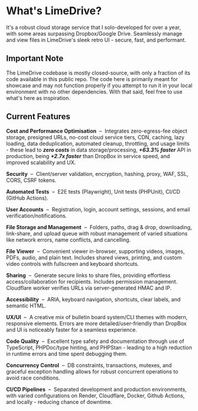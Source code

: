 # What's LimeDrive?
It's a robust cloud storage service that I solo-developed for over a year, with some areas surpassing Dropbox/Google Drive. Seamlessly manage and view files in LimeDrive's sleek retro UI - secure, fast, and performant.

## Important Note
The LimeDrive codebase is mostly closed-source, with only a fraction of its code available in this public repo. The code here is primarily meant for showcase and may not function properly if you attempt to run it in your local environment with no other dependencies. With that said, feel free to use what's here as inspiration.

## Current Features
**Cost and Performance Optimisation** &nbsp;–&nbsp; Integrates zero-egress-fee object storage, presigned URLs, no-cost cloud service tiers, CDN, caching, lazy loading, data deduplication, automated cleanup, throttling, and usage limits - these lead to ***zero costs*** in data storage/processing, ***+63.3% faster*** API in production, being ***+2.7x faster*** than DropBox in service speed, and improved scalability and UX.

**Security** &nbsp;–&nbsp; Client/server validation, encryption, hashing, proxy, WAF, SSL, CORS, CSRF tokens.

**Automated Tests** &nbsp;–&nbsp; E2E tests (Playwright), Unit tests (PHPUnit), CI/CD (GitHub Actions).

**User Accounts** &nbsp;–&nbsp; Registration, login, account settings, sessions, and email verification/notifications.

**File Storage and Management** &nbsp;–&nbsp; Folders, paths, drag & drop, downloading, link-share, and upload queue with robust management of varied situations like network errors, name conflicts, and cancelling.

**File Viewer** &nbsp;–&nbsp; Convenient viewer in-browser, supporting videos, images, PDFs, audio, and plain text. Includes shared views, printing, and custom video controls with fullscreen and keyboard shortcuts.

**Sharing** &nbsp;–&nbsp; Generate secure links to share files, providing effortless access/collaboration for recipients. Includes permission management. Cloudflare worker verifies URLs via server-generated HMAC and IP.

**Accessibility** &nbsp;–&nbsp; ARIA, keyboard navigation, shortcuts, clear labels, and semantic HTML.

**UX/UI** &nbsp;–&nbsp; A creative mix of bulletin board system/CLI themes with modern, responsive elements. Errors are more detailed/user-friendly than DropBox and UI is noticeably faster for a seamless experience.

**Code Quality** &nbsp;–&nbsp; Excellent type safety and documentation through use of TypeScript, PHPDoc/type hinting, and PHPStan - leading to a high reduction in runtime errors and time spent debugging them. 

**Concurrency Control** &nbsp;–&nbsp; DB constraints, transactions, mutexes, and graceful exception handling allows for robust concurrent operations to avoid race conditions.

**CI/CD Pipelines** &nbsp;–&nbsp; Separated development and production environments, with varied configurations on Render, Cloudflare, Docker, Github Actions, and locally - reducing chance of downtime.
